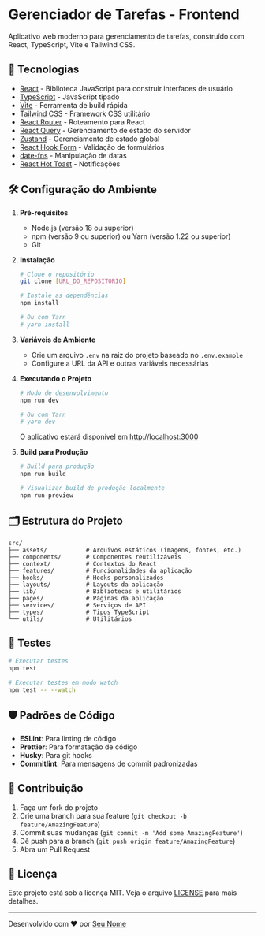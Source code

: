 # Gerenciador de Tarefas - Frontend

Aplicativo web moderno para gerenciamento de tarefas, construído com React, TypeScript, Vite e Tailwind CSS.

## 🚀 Tecnologias

- [React](https://reactjs.org/) - Biblioteca JavaScript para construir interfaces de usuário
- [TypeScript](https://www.typescriptlang.org/) - JavaScript tipado
- [Vite](https://vitejs.dev/) - Ferramenta de build rápida
- [Tailwind CSS](https://tailwindcss.com/) - Framework CSS utilitário
- [React Router](https://reactrouter.com/) - Roteamento para React
- [React Query](https://tanstack.com/query) - Gerenciamento de estado do servidor
- [Zustand](https://github.com/pmndrs/zustand) - Gerenciamento de estado global
- [React Hook Form](https://react-hook-form.com/) - Validação de formulários
- [date-fns](https://date-fns.org/) - Manipulação de datas
- [React Hot Toast](https://react-hot-toast.com/) - Notificações

## 🛠️ Configuração do Ambiente

1. **Pré-requisitos**
   - Node.js (versão 18 ou superior)
   - npm (versão 9 ou superior) ou Yarn (versão 1.22 ou superior)
   - Git

2. **Instalação**
   ```bash
   # Clone o repositório
   git clone [URL_DO_REPOSITORIO]
   
   # Instale as dependências
   npm install
   
   # Ou com Yarn
   # yarn install
   ```

3. **Variáveis de Ambiente**
   - Crie um arquivo `.env` na raiz do projeto baseado no `.env.example`
   - Configure a URL da API e outras variáveis necessárias

4. **Executando o Projeto**
   ```bash
   # Modo de desenvolvimento
   npm run dev
   
   # Ou com Yarn
   # yarn dev
   ```
   
   O aplicativo estará disponível em [http://localhost:3000](http://localhost:3000)

5. **Build para Produção**
   ```bash
   # Build para produção
   npm run build
   
   # Visualizar build de produção localmente
   npm run preview
   ```

## 🗂 Estrutura do Projeto

```
src/
├── assets/           # Arquivos estáticos (imagens, fontes, etc.)
├── components/       # Componentes reutilizáveis
├── context/          # Contextos do React
├── features/         # Funcionalidades da aplicação
├── hooks/            # Hooks personalizados
├── layouts/          # Layouts da aplicação
├── lib/              # Bibliotecas e utilitários
├── pages/            # Páginas da aplicação
├── services/         # Serviços de API
├── types/            # Tipos TypeScript
└── utils/            # Utilitários
```

## 🧪 Testes

```bash
# Executar testes
npm test

# Executar testes em modo watch
npm test -- --watch
```

## 🛡️ Padrões de Código

- **ESLint**: Para linting de código
- **Prettier**: Para formatação de código
- **Husky**: Para git hooks
- **Commitlint**: Para mensagens de commit padronizadas

## 🤝 Contribuição

1. Faça um fork do projeto
2. Crie uma branch para sua feature (`git checkout -b feature/AmazingFeature`)
3. Commit suas mudanças (`git commit -m 'Add some AmazingFeature'`)
4. Dê push para a branch (`git push origin feature/AmazingFeature`)
5. Abra um Pull Request

## 📄 Licença

Este projeto está sob a licença MIT. Veja o arquivo [LICENSE](LICENSE) para mais detalhes.

---

Desenvolvido com ❤️ por [Seu Nome](https://github.com/seu-usuario)
```
